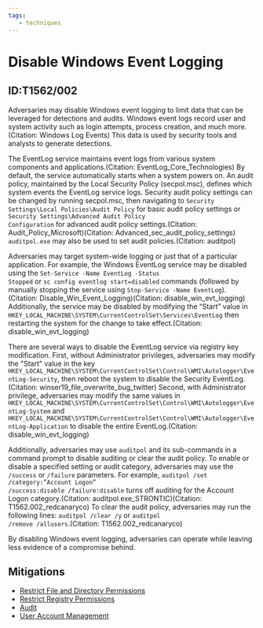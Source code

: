 ```yaml
---
tags:
   - techniques
---
```

# Disable Windows Event Logging
## ID:T1562/002
Adversaries may disable Windows event logging to limit data that can be leveraged for detections and audits. Windows event logs record user and system activity such as login attempts, process creation, and much more.(Citation: Windows Log Events) This data is used by security tools and analysts to generate detections.

The EventLog service maintains event logs from various system components and applications.(Citation: EventLog_Core_Technologies) By default, the service automatically starts when a system powers on. An audit policy, maintained by the Local Security Policy (secpol.msc), defines which system events the EventLog service logs. Security audit policy settings can be changed by running secpol.msc, then navigating to <code>Security Settings\Local Policies\Audit Policy</code> for basic audit policy settings or <code>Security Settings\Advanced Audit Policy Configuration</code> for advanced audit policy settings.(Citation: Audit_Policy_Microsoft)(Citation: Advanced_sec_audit_policy_settings) <code>auditpol.exe</code> may also be used to set audit policies.(Citation: auditpol)

Adversaries may target system-wide logging or just that of a particular application. For example, the Windows EventLog service may be disabled using the <code>Set-Service -Name EventLog -Status Stopped</code> or <code>sc config eventlog start=disabled</code> commands (followed by manually stopping the service using <code>Stop-Service  -Name EventLog</code>).(Citation: Disable_Win_Event_Logging)(Citation: disable_win_evt_logging) Additionally, the service may be disabled by modifying the “Start” value in <code>HKEY_LOCAL_MACHINE\SYSTEM\CurrentControlSet\Services\EventLog</code> then restarting the system for the change to take effect.(Citation: disable_win_evt_logging)

There are several ways to disable the EventLog service via registry key modification. First, without Administrator privileges, adversaries may modify the "Start" value in the key <code>HKEY_LOCAL_MACHINE\SYSTEM\CurrentControlSet\Control\WMI\Autologger\EventLog-Security</code>, then reboot the system to disable the Security EventLog.(Citation: winser19_file_overwrite_bug_twitter) Second, with Administrator privilege, adversaries may modify the same values in <code>HKEY_LOCAL_MACHINE\SYSTEM\CurrentControlSet\Control\WMI\Autologger\EventLog-System</code> and <code>HKEY_LOCAL_MACHINE\SYSTEM\CurrentControlSet\Control\WMI\Autologger\EventLog-Application</code> to disable the entire EventLog.(Citation: disable_win_evt_logging)

Additionally, adversaries may use <code>auditpol</code> and its sub-commands in a command prompt to disable auditing or clear the audit policy. To enable or disable a specified setting or audit category, adversaries may use the <code>/success</code> or <code>/failure</code> parameters. For example, <code>auditpol /set /category:”Account Logon” /success:disable /failure:disable</code> turns off auditing for the Account Logon category.(Citation: auditpol.exe_STRONTIC)(Citation: T1562.002_redcanaryco) To clear the audit policy, adversaries may run the following lines: <code>auditpol /clear /y</code> or <code>auditpol /remove /allusers</code>.(Citation: T1562.002_redcanaryco)

By disabling Windows event logging, adversaries can operate while leaving less evidence of a compromise behind.
## Mitigations
* [Restrict File and Directory Permissions](mitigations/M1022)
* [Restrict Registry Permissions](mitigations/M1024)
* [Audit](mitigations/M1047)
* [User Account Management](mitigations/M1018)
